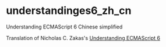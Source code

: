 understandinges6_zh_cn
======================

Understanding ECMAScript 6 Chinese simplified

Translation of Nicholas C. Zakas's [Understanding ECMAScript 6](https://github.com/nzakas/understandinges6)
